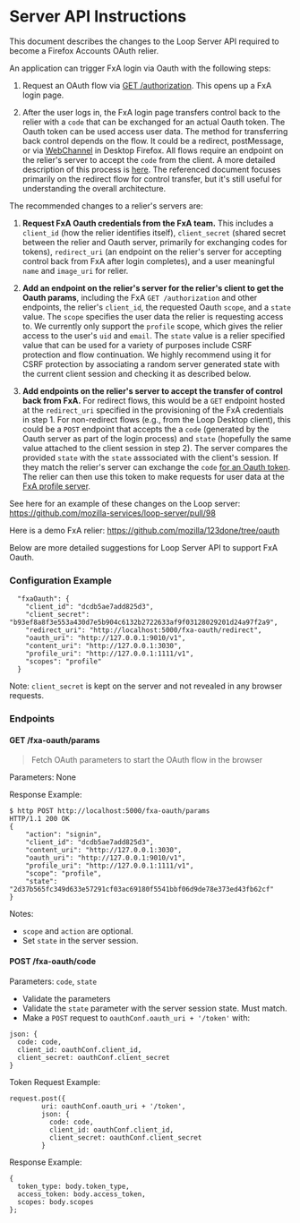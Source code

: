 # Server API Instructions

This document describes the changes to the Loop Server API required to become a Firefox Accounts OAuth relier. 

An application can trigger FxA login via Oauth with the following steps:

1) Request an OAuth flow via [GET /authorization](https://github.com/mozilla/fxa-oauth-server/blob/master/docs/api.md#get-v1authorization). This opens up a FxA login page.

2) After the user logs in, the FxA login page transfers control back to the relier with a `code` that can be exchanged for an actual Oauth token. The Oauth token can be used access user data. The method for transferring back control depends on the flow. It could be a redirect, postMessage, or via [WebChannel](https://developer.mozilla.org/en-US/docs/Mozilla/JavaScript_code_modules/WebChannel.jsm) in Desktop Firefox. All flows require an endpoint on the relier's server to accept the `code` from the client. A more detailed description of this process is [here](https://github.com/mozilla/fxa-oauth-server/wiki/oauth-design). The referenced document focuses primarily on the redirect flow for control transfer, but it's still useful for understanding the overall architecture.

The recommended changes to a relier's servers are:

1) **Request FxA Oauth credentials from the FxA team.** This includes a `client_id` (how the relier identifies itself), `client_secret` (shared secret between the relier and Oauth server, primarily for exchanging codes for tokens), `redirect_uri` (an endpoint on the relier's server for accepting control back from FxA after login completes), and a user meaningful `name` and `image_uri` for relier. 

2) **Add an endpoint on the relier's server for the relier's client to get the Oauth params**, including the FxA `GET /authorization` and other endpoints, the relier's `client_id`, the requested Oauth `scope`, and a `state` value. The `scope` specifies the user data the relier is requesting access to. We currently only support the `profile` scope, which gives the relier access to the user's `uid` and `email`. The `state` value is a relier specified value that can be used for a variety of purposes include CSRF protection and flow continuation. We highly recommend using it for CSRF protection by associating a random server generated state with the current client session and checking it as described below.

2) **Add endpoints on the relier's server to accept the transfer of control back from FxA.** For redirect flows, this would be a `GET` endpoint hosted at the `redirect_uri` specified in the provisioning of the FxA credentials in step 1. For non-redirect flows (e.g., from the Loop Desktop client), this could be a `POST` endpoint that accepts the a `code` (generated by the Oauth server as part of the login process) and `state` (hopefully the same value attached to the client session in step 2). The server compares the provided `state` with the `state` asssociated with the client's session. If they match the relier's server can exchange the `code` [for an Oauth token](https://github.com/mozilla/fxa-oauth-server/blob/master/docs/api.md#post-v1token). The relier can then use this token to make requests for user data at the [FxA profile server](https://github.com/mozilla/fxa-profile-server/blob/master/docs/API.md). 

See here for an example of these changes on the Loop server: https://github.com/mozilla-services/loop-server/pull/98

Here is a demo FxA relier: https://github.com/mozilla/123done/tree/oauth

Below are more detailed suggestions for Loop Server API to support FxA Oauth. 

### Configuration Example
```
  "fxaOauth": {
    "client_id": "dcdb5ae7add825d3",
    "client_secret": "b93ef8a8f3e553a430d7e5b904c6132b2722633af9f03128029201d24a97f2a9",
    "redirect_uri": "http://localhost:5000/fxa-oauth/redirect",
    "oauth_uri": "http://127.0.0.1:9010/v1",
    "content_uri": "http://127.0.0.1:3030",
    "profile_uri": "http://127.0.0.1:1111/v1",
    "scopes": "profile"
  }
```

Note: `client_secret` is kept on the server and not revealed in any browser requests.

### Endpoints

#### GET /fxa-oauth/params
> Fetch OAuth parameters to start the OAuth flow in the browser

Parameters: None

Response Example:
```
$ http POST http://localhost:5000/fxa-oauth/params
HTTP/1.1 200 OK
{
    "action": "signin",
    "client_id": "dcdb5ae7add825d3",
    "content_uri": "http://127.0.0.1:3030",
    "oauth_uri": "http://127.0.0.1:9010/v1",
    "profile_uri": "http://127.0.0.1:1111/v1",
    "scope": "profile",
    "state": "2d37b565fc349d633e57291cf03ac69180f5541bbf06d9de78e373ed43fb62cf"
}
```

Notes:
* `scope` and `action` are optional.
* Set `state` in the server session.

#### POST /fxa-oauth/code

Parameters: `code`, `state`

* Validate the parameters
* Validate the `state` parameter with the server session state. Must match.
* Make a `POST` request to `oauthConf.oauth_uri + '/token'` with:
```
json: {
  code: code,
  client_id: oauthConf.client_id,
  client_secret: oauthConf.client_secret
}
```

Token Request Example:
```
request.post({
        uri: oauthConf.oauth_uri + '/token',
        json: {
          code: code,
          client_id: oauthConf.client_id,
          client_secret: oauthConf.client_secret
        }
```

Response Example:
```
{
  token_type: body.token_type,
  access_token: body.access_token,
  scopes: body.scopes
};
```
